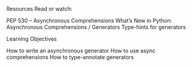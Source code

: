 Resources
Read or watch:

PEP 530 – Asynchronous Comprehensions
What’s New in Python: Asynchronous Comprehensions / Generators
Type-hints for generators

Learning Objectives

How to write an asynchronous generator
How to use async comprehensions
How to type-annotate generators
